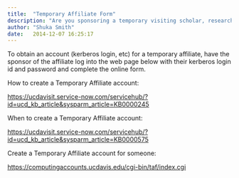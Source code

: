 ```yaml
---
title:  "Temporary Affiliate Form"
description: "Are you sponsoring a temporary visiting scholar, researcher, or faculty member? Visit this guide to learn how to get them a temporary computing account with campus for their visit which will allow them access to campus wi-fi and more!"
author: "Shuka Smith"
date:   2014-12-07 16:25:17
---
```

<p>To obtain an account (kerberos login, etc) for a temporary affiliate, have the sponsor of the affiliate log into the web page below with their kerberos login id and password and complete the online <span>form.</span></p>
<p>How to create a Temporary Affiliate account:</p>
<p><a class="external-link" href="https://ucdavisit.service-now.com/servicehub/?id=ucd_kb_article&sysparm_article=KB0000245" target="_blank" title="">https://ucdavisit.service-now.com/servicehub/?id=ucd_kb_article&sysparm_article=KB0000245</a></p>
<p><span>When to create a Temporary Affiliate account:</span></p>
<p><span class="link-https"><a class="external-link" href="https://ucdavisit.service-now.com/servicehub/?id=ucd_kb_article&sysparm_article=KB0000575" target="_blank" title="">https://ucdavisit.service-now.com/servicehub/?id=ucd_kb_article&sysparm_article=KB0000575</a></span></p>
<p><span>Create a Temporary Affiliate account for someone:</span></p>
<p><a class="external-link" href="https://computingaccounts.ucdavis.edu/cgi-bin/taf/index.cgi" target="_blank" title="external-link">https://computingaccounts.ucdavis.edu/cgi-bin/taf/index.cgi</a></p>
